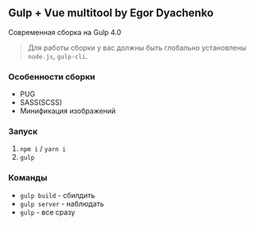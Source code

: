 ## Gulp + Vue multitool by Egor Dyachenko

Современная сборка на Gulp 4.0

> Для работы сборки у вас должны быть глобально установлены `node.js`, `gulp-cli`.

### Особенности сборки

* PUG
* SASS(SCSS)
* Минификация изображений

### Запуск

1.  `npm i` / `yarn i`
2.  `gulp`

### Команды

* `gulp build` - сбилдить
* `gulp server` - наблюдать
* `gulp` - все сразу
